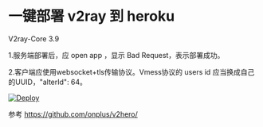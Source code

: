 # 一键部署 v2ray 到 heroku
V2ray-Core 3.9

1.服务端部署后，应 open app ，显示 Bad Request，表示部署成功。

2.客户端应使用websocket+tls传输协议。Vmess协议的 users id 应当换成自己的UUID，"alterId": 64。

[![Deploy](https://www.herokucdn.com/deploy/button.png)](https://heroku.com/deploy?template=https://github.com/luoyinhuan/v2ray-heroku)

参考 https://github.com/onplus/v2hero/
